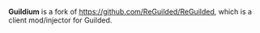 **Guildium** is a fork of https://github.com/ReGuilded/ReGuilded, which is a client mod/injector for Guilded.

